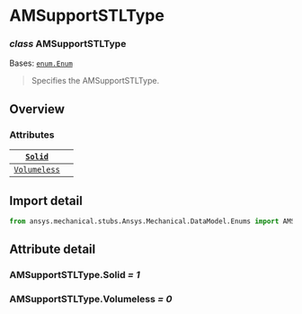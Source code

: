 # AMSupportSTLType

### *class* AMSupportSTLType

Bases: [`enum.Enum`](https://docs.python.org/3/library/enum.html#enum.Enum)

> Specifies the AMSupportSTLType.

> <!-- !! processed by numpydoc !! -->

## Overview

### Attributes

| [`Solid`](../../../ACT/Automation/Mechanical/Solid.md#Solid)   |    |
|----------------------------------------------------------------|----|
| [`Volumeless`](#AMSupportSTLType.Volumeless)                   |    |

## Import detail

```python
from ansys.mechanical.stubs.Ansys.Mechanical.DataModel.Enums import AMSupportSTLType
```

## Attribute detail

### AMSupportSTLType.Solid *= 1*

### AMSupportSTLType.Volumeless *= 0*
